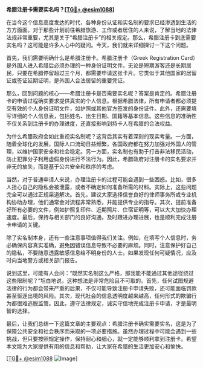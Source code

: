 **希腊注册卡需要实名吗？[[TG💪+ @esim1088](https://t.me/s/esim1088)]**

在当今这个信息高度发达的时代，各种身份认证和实名制的要求已经渗透到生活的方方面面。对于那些计划前往希腊旅游、工作或者居住的人来说，了解当地的法律法规非常重要，尤其是关于“希腊注册卡”的相关规定。那么，希腊注册卡到底需要实名吗？这可能是许多人心中的疑问。今天，我们就来详细探讨一下这个问题。

首先，我们需要明确什么是希腊注册卡。希腊注册卡（Greek Registration Card）是外国人进入希腊后必须办理的一种身份证明文件。无论是短期游客还是长期居民，只要在希腊停留超过三个月，都需要申请这张卡片。它类似于其他国家的居留证或签证延期证明，是外国人合法居留的重要凭证。

那么，回到问题的核心——希腊注册卡是否需要实名呢？答案是肯定的。希腊注册卡的申请过程确实要求提供真实的个人信息。根据希腊法律，所有申请者都必须提交有效的个人身份证明文件，如护照或其他官方签发的身份证件。此外，还需要填写详细的个人信息表，包括姓名、出生日期、国籍等基本信息。这些信息的准确性不仅关系到注册卡的办理进度，还直接影响到持卡人在希腊的合法权益。

为什么希腊政府会如此重视实名制呢？这背后其实有着深刻的现实考量。一方面，随着全球化的发展，国际人口流动日益频繁，各国政府都在努力加强对外国人的管理，以维护国家安全和社会稳定。另一方面，实名制也有助于打击非法移民活动，防止犯罪分子利用虚假身份进行不法行为。因此，希腊政府对注册卡的实名要求并非无的放矢，而是基于公共安全和秩序的考虑。

当然，对于普通申请人来说，办理注册卡的过程可能会遇到一些困惑。比如，很多人担心自己的隐私会被泄露，或者不确定如何准备所需的材料。实际上，这些问题完全可以通过正规渠道解决。首先，建议大家选择信誉良好的律师事务所或专业机构协助办理，他们通常会对流程非常熟悉，并能提供专业的指导。其次，提前准备好所有必要的文件，例如护照复印件、近期照片、住宿证明等，可以大大加快办理速度。最后，保持与相关部门的良好沟通，及时跟进办理进展，也是顺利完成注册卡申请的关键。

除了实名制本身，还有一些注意事项值得我们关注。例如，在填写个人信息时，务必确保内容真实准确，避免因错误信息导致不必要的麻烦。同时，注意保护好自己的隐私，不要随意透露敏感信息给不明身份的人士。如果发现任何可疑情况，应及时向当地警方或相关部门报告。

说到这里，可能有人会问：“既然实名制这么严格，那我能不能通过其他途径绕过这些限制呢？”坦白地说，这种想法是非常危险且不可取的。首先，任何试图规避法律的行为都会带来严重的后果，不仅可能导致注册卡申请失败，还可能面临罚款甚至驱逐出境的风险。其次，现代社会的信息透明度越来越高，任何形式的欺骗行为都很难逃脱监管。因此，遵守法律规定，诚实守信地完成注册卡申请，才是最明智的选择。

最后，让我们总结一下这篇文章的主要观点：希腊注册卡确实需要实名，这是为了保障公共安全和社会秩序而采取的一项必要措施。虽然办理过程中可能会遇到一些挑战，但只要按照规定操作，保持耐心和细心，就一定能够顺利拿到注册卡。希望本文能为大家提供有用的信息和帮助，让大家在希腊的生活更加安心和愉快。

[[TG💪+ @esim1088](https://t.me/s/esim1088) ![Image](https://i.postimg.cc/4NQfJmqS/Snipaste-2025-05-13-00-14-12.png)]